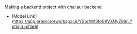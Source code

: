 Making a backend project with chai aur backend

- [Model Link] (https://app.eraser.io/workspace/YSbrhW3fo08VXUyZ89iL?origin=share)
